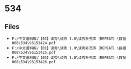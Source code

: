 # 534

## Files

- `F:/中文语料库/【01】读秀\读秀 1.0\读秀补充库（REPEAT）\数据008\534\96153424.pdf`
- `F:/中文语料库/【01】读秀\读秀 1.0\读秀补充库（REPEAT）\数据008\534\96153425.pdf`
- `F:/中文语料库/【01】读秀\读秀 1.0\读秀补充库（REPEAT）\数据008\534\96153426.pdf`
